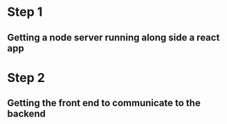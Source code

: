 # Step 1
## Getting a node server running along side a react app

# Step 2
## Getting the front end to communicate to the backend
